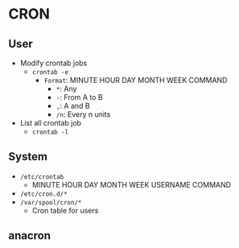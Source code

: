 # CRON

## User
- Modify crontab jobs
    - `crontab -e`
        - `Format`: MINUTE HOUR DAY MONTH WEEK COMMAND
            - `*`: Any
            - `-`: From A to B
            - `,`: A and B
            - `/n`: Every n units
- List all crontab job
    - `crontab -l`

## System
- `/etc/crontab`
    - MINUTE HOUR DAY MONTH WEEK USERNAME COMMAND
- `/etc/cron.d/*`
- `/var/spool/cron/*`
    - Cron table for users

## anacron
